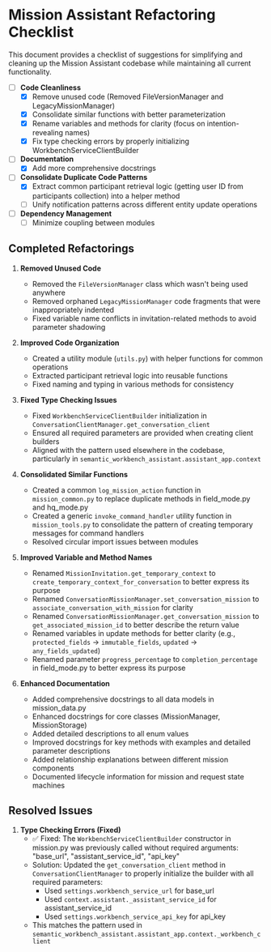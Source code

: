 # Mission Assistant Refactoring Checklist

This document provides a checklist of suggestions for simplifying and cleaning up the Mission Assistant codebase while maintaining all current functionality.

- [ ] **Code Cleanliness**
  - [x] Remove unused code (Removed FileVersionManager and LegacyMissionManager)
  - [x] Consolidate similar functions with better parameterization
  - [x] Rename variables and methods for clarity (focus on intention-revealing names)
  - [x] Fix type checking errors by properly initializing WorkbenchServiceClientBuilder

- [ ] **Documentation**
  - [x] Add more comprehensive docstrings

- [ ] **Consolidate Duplicate Code Patterns**
  - [x] Extract common participant retrieval logic (getting user ID from participants collection) into a helper method
  - [ ] Unify notification patterns across different entity update operations

- [ ] **Dependency Management**
  - [ ] Minimize coupling between modules
  
## Completed Refactorings

1. **Removed Unused Code**
   - Removed the `FileVersionManager` class which wasn't being used anywhere
   - Removed orphaned `LegacyMissionManager` code fragments that were inappropriately indented
   - Fixed variable name conflicts in invitation-related methods to avoid parameter shadowing

2. **Improved Code Organization**
   - Created a utility module (`utils.py`) with helper functions for common operations
   - Extracted participant retrieval logic into reusable functions
   - Fixed naming and typing in various methods for consistency

3. **Fixed Type Checking Issues**
   - Fixed `WorkbenchServiceClientBuilder` initialization in `ConversationClientManager.get_conversation_client`
   - Ensured all required parameters are provided when creating client builders
   - Aligned with the pattern used elsewhere in the codebase, particularly in `semantic_workbench_assistant.assistant_app.context`

4. **Consolidated Similar Functions**
   - Created a common `log_mission_action` function in `mission_common.py` to replace duplicate methods in field_mode.py and hq_mode.py
   - Created a generic `invoke_command_handler` utility function in `mission_tools.py` to consolidate the pattern of creating temporary messages for command handlers
   - Resolved circular import issues between modules

5. **Improved Variable and Method Names**
   - Renamed `MissionInvitation.get_temporary_context` to `create_temporary_context_for_conversation` to better express its purpose
   - Renamed `ConversationMissionManager.set_conversation_mission` to `associate_conversation_with_mission` for clarity
   - Renamed `ConversationMissionManager.get_conversation_mission` to `get_associated_mission_id` to better describe the return value
   - Renamed variables in update methods for better clarity (e.g., `protected_fields` → `immutable_fields`, `updated` → `any_fields_updated`)
   - Renamed parameter `progress_percentage` to `completion_percentage` in field_mode.py to better express its purpose

6. **Enhanced Documentation**
   - Added comprehensive docstrings to all data models in mission_data.py
   - Enhanced docstrings for core classes (MissionManager, MissionStorage)
   - Added detailed descriptions to all enum values
   - Improved docstrings for key methods with examples and detailed parameter descriptions
   - Added relationship explanations between different mission components
   - Documented lifecycle information for mission and request state machines

## Resolved Issues

1. **Type Checking Errors (Fixed)**
   - ✅ Fixed: The `WorkbenchServiceClientBuilder` constructor in mission.py was previously called without required arguments: "base_url", "assistant_service_id", "api_key"
   - Solution: Updated the `get_conversation_client` method in `ConversationClientManager` to properly initialize the builder with all required parameters:
     - Used `settings.workbench_service_url` for base_url
     - Used `context.assistant._assistant_service_id` for assistant_service_id
     - Used `settings.workbench_service_api_key` for api_key
   - This matches the pattern used in `semantic_workbench_assistant.assistant_app.context._workbench_client`
